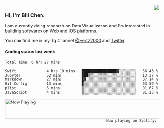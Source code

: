 <img  align="right" src="https://github-readme-stats.vercel.app/api?username=BillChen2k&show_icons=false&count_private=true&hide_title=true">

### Hi, I'm Bill Chen.

I am currently doing research on Data Visualization and I'm interested in building softwares on Web and iOS platforms.

You can find me in my Tg Channel [@Hertz2000](https://t.me/Hertz2000) and [Twitter](https://twitter.com/billchen2k).

#### Coding status last week

<!--START_SECTION:waka-->

```text
Total Time: 6 hrs 27 mins

Swift              4 hrs 18 mins   ████████████████▓░░░░░░░░   66.43 %
Jupyter            52 mins         ███▒░░░░░░░░░░░░░░░░░░░░░   13.37 %
Markdown           27 mins         █▓░░░░░░░░░░░░░░░░░░░░░░░   07.14 %
Git Config         13 mins         █░░░░░░░░░░░░░░░░░░░░░░░░   03.59 %
plist              6 mins          ▒░░░░░░░░░░░░░░░░░░░░░░░░   01.67 %
JavaScript         4 mins          ▒░░░░░░░░░░░░░░░░░░░░░░░░   01.23 %
```

<!--END_SECTION:waka-->


<div>
<a href="https://spotify-now-playing.billchen2k.vercel.app/now-playing?open">
   <img align="right" src="https://spotify-now-playing.billchen2k.vercel.app/now-playing" width="540" height="64" alt="Now Playing">
</a>
</div>

<div>
<p align="right"><code>Now playing on Spotify: </code></p>
</div>

<!--
**BillChen2K/BillChen2K** is a ✨ _special_ ✨ repository because its `README.md` (this file) appears on your GitHub profile.

Here are some ideas to get you started:

- 🔭 I’m currently working on ...
- 🌱 I’m currently learning ...
- 👯 I’m looking to collaborate on ...
- 🤔 I’m looking for help with ...
- 💬 Ask me about ...
- 📫 How to reach me: ...
- 😄 Pronouns: ...
- ⚡ Fun fact: ...
-->
